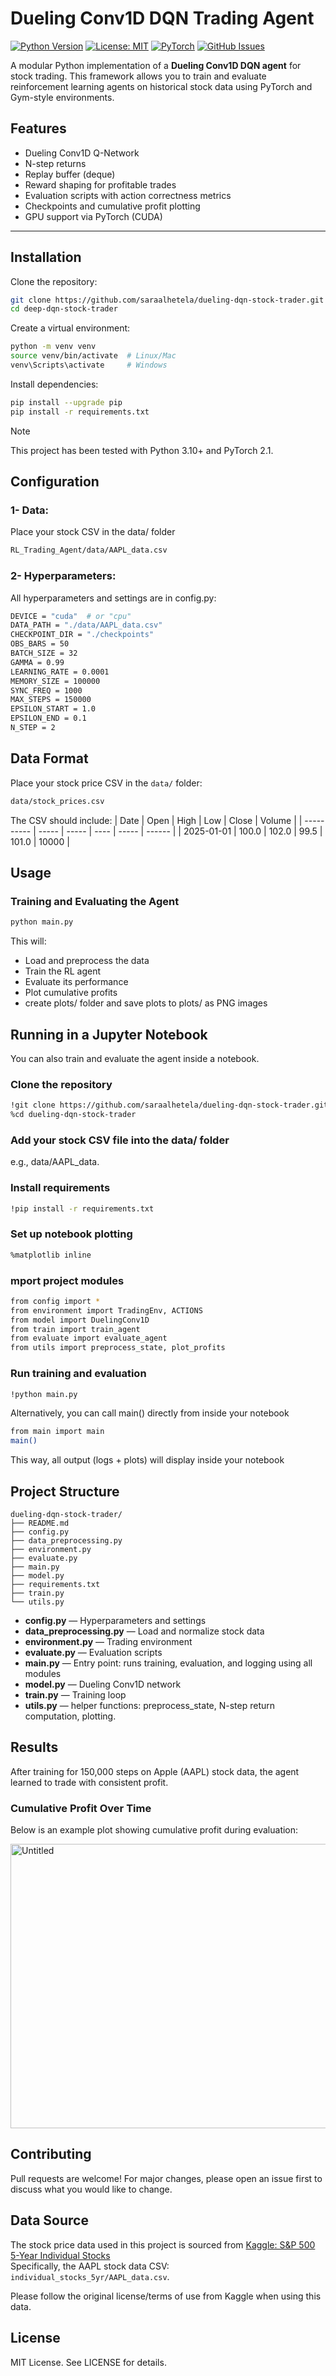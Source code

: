 # Dueling Conv1D DQN Trading Agent

[![Python Version](https://img.shields.io/badge/python-3.10+-blue)](https://www.python.org/)
[![License: MIT](https://img.shields.io/badge/License-MIT-green)](https://opensource.org/licenses/MIT)
[![PyTorch](https://img.shields.io/badge/pytorch-2.1-red)](https://pytorch.org/)
[![GitHub Issues](https://img.shields.io/github/issues/saraalhetela/deep-dqn-stock-trader)](https://github.com/your-username/deep-dqn-stock-trader/issues)

A modular Python implementation of a **Dueling Conv1D DQN agent** for stock trading. This framework allows you to train and evaluate reinforcement learning agents on historical stock data using PyTorch and Gym-style environments.

## Features

- Dueling Conv1D Q-Network
- N-step returns
- Replay buffer (deque)
- Reward shaping for profitable trades
- Evaluation scripts with action correctness metrics
- Checkpoints and cumulative profit plotting
- GPU support via PyTorch (CUDA)

---

## Installation
Clone the repository:
```bash
git clone https://github.com/saraalhetela/dueling-dqn-stock-trader.git
cd deep-dqn-stock-trader
```

Create a virtual environment:

```bash
python -m venv venv
source venv/bin/activate  # Linux/Mac
venv\Scripts\activate     # Windows
```

Install dependencies:

```bash
pip install --upgrade pip
pip install -r requirements.txt
```
> [!NOTE]
> This project has been tested with Python 3.10+ and PyTorch 2.1.


## Configuration
### 1- Data: 
Place your stock CSV in the data/ folder

```bash
RL_Trading_Agent/data/AAPL_data.csv
```

### 2- Hyperparameters:
All hyperparameters and settings are in config.py:

```bash
DEVICE = "cuda"  # or "cpu"
DATA_PATH = "./data/AAPL_data.csv"
CHECKPOINT_DIR = "./checkpoints"
OBS_BARS = 50
BATCH_SIZE = 32
GAMMA = 0.99
LEARNING_RATE = 0.0001
MEMORY_SIZE = 100000
SYNC_FREQ = 1000
MAX_STEPS = 150000
EPSILON_START = 1.0
EPSILON_END = 0.1
N_STEP = 2
```

## Data Format

Place your stock price CSV in the `data/` folder:
```bash
data/stock_prices.csv
```
The CSV should include:
| Date       | Open  | High  | Low  | Close | Volume |
| ---------- | ----- | ----- | ---- | ----- | ------ |
| 2025-01-01 | 100.0 | 102.0 | 99.5 | 101.0 | 10000  |

## Usage
### Training and Evaluating the Agent
```bash
python main.py
```
This will:

+ Load and preprocess the data
+ Train the RL agent
+ Evaluate its performance
+ Plot cumulative profits
+ create plots/ folder and save plots to plots/ as PNG images

## Running in a Jupyter Notebook

You can also train and evaluate the agent inside a notebook.

### Clone the repository

```bash
!git clone https://github.com/saraalhetela/dueling-dqn-stock-trader.git
%cd dueling-dqn-stock-trader
```

### Add your stock CSV file into the data/ folder 

e.g., data/AAPL_data.

### Install requirements

```bash
!pip install -r requirements.txt
```

### Set up notebook plotting

```bash
%matplotlib inline
```

### mport project modules

```bash
from config import *
from environment import TradingEnv, ACTIONS
from model import DuelingConv1D
from train import train_agent
from evaluate import evaluate_agent
from utils import preprocess_state, plot_profits
```

### Run training and evaluation

```bash
!python main.py
```

Alternatively, you can call main() directly from inside your notebook

```bash
from main import main
main()
```
This way, all output (logs + plots) will display inside your notebook

## Project Structure

```
dueling-dqn-stock-trader/
├── README.md
├── config.py
├── data_preprocessing.py
├── environment.py
├── evaluate.py
├── main.py 
├── model.py
├── requirements.txt
├── train.py
└── utils.py

```

+ **config.py** — Hyperparameters and settings
+ **data_preprocessing.py** — Load and normalize stock data
+ **environment.py** — Trading environment
+ **evaluate.py** — Evaluation scripts
+ **main.py** — Entry point: runs training, evaluation, and logging using all modules
+ **model.py** — Dueling Conv1D network
+ **train.py** — Training loop
+ **utils.py** — helper functions: preprocess_state, N-step return computation, plotting.

## Results
After training for 150,000 steps on Apple (AAPL) stock data, the agent learned to trade with consistent profit.

### Cumulative Profit Over Time

Below is an example plot showing cumulative profit during evaluation:

<img width="571" height="455" alt="Untitled" src="https://github.com/user-attachments/assets/6e95a1dd-990d-4060-a89b-29c72757b483" />


## Contributing
Pull requests are welcome! For major changes, please open an issue first to discuss what you would like to change.

## Data Source

The stock price data used in this project is sourced from [Kaggle: S&P 500 5-Year Individual Stocks](https://www.kaggle.com/datasets/szrlee/stock-time-series-5yr)  
Specifically, the AAPL stock data CSV: `individual_stocks_5yr/AAPL_data.csv`.

Please follow the original license/terms of use from Kaggle when using this data.


## License

MIT License. See LICENSE for details.


